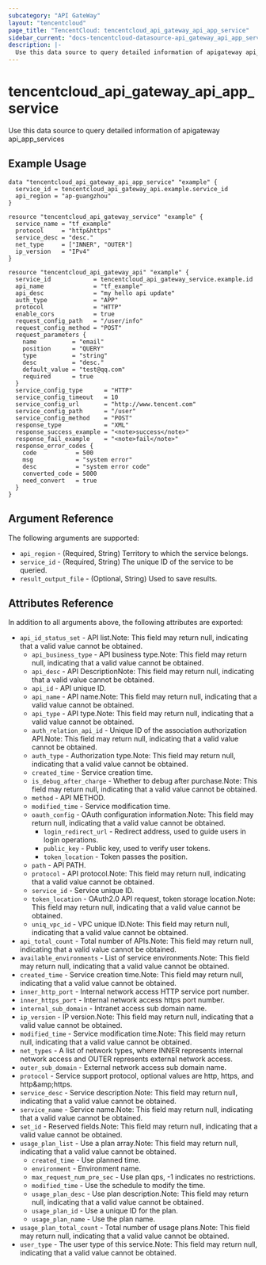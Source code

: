 ```yaml
---
subcategory: "API GateWay"
layout: "tencentcloud"
page_title: "TencentCloud: tencentcloud_api_gateway_api_app_service"
sidebar_current: "docs-tencentcloud-datasource-api_gateway_api_app_service"
description: |-
  Use this data source to query detailed information of apigateway api_app_services
---
```


# tencentcloud_api_gateway_api_app_service

Use this data source to query detailed information of apigateway api_app_services

## Example Usage

```hcl
data "tencentcloud_api_gateway_api_app_service" "example" {
  service_id = tencentcloud_api_gateway_api.example.service_id
  api_region = "ap-guangzhou"
}

resource "tencentcloud_api_gateway_service" "example" {
  service_name = "tf_example"
  protocol     = "http&https"
  service_desc = "desc."
  net_type     = ["INNER", "OUTER"]
  ip_version   = "IPv4"
}

resource "tencentcloud_api_gateway_api" "example" {
  service_id            = tencentcloud_api_gateway_service.example.id
  api_name              = "tf_example"
  api_desc              = "my hello api update"
  auth_type             = "APP"
  protocol              = "HTTP"
  enable_cors           = true
  request_config_path   = "/user/info"
  request_config_method = "POST"
  request_parameters {
    name          = "email"
    position      = "QUERY"
    type          = "string"
    desc          = "desc."
    default_value = "test@qq.com"
    required      = true
  }
  service_config_type      = "HTTP"
  service_config_timeout   = 10
  service_config_url       = "http://www.tencent.com"
  service_config_path      = "/user"
  service_config_method    = "POST"
  response_type            = "XML"
  response_success_example = "<note>success</note>"
  response_fail_example    = "<note>fail</note>"
  response_error_codes {
    code           = 500
    msg            = "system error"
    desc           = "system error code"
    converted_code = 5000
    need_convert   = true
  }
}
```

## Argument Reference

The following arguments are supported:

* `api_region` - (Required, String) Territory to which the service belongs.
* `service_id` - (Required, String) The unique ID of the service to be queried.
* `result_output_file` - (Optional, String) Used to save results.

## Attributes Reference

In addition to all arguments above, the following attributes are exported:

* `api_id_status_set` - API list.Note: This field may return null, indicating that a valid value cannot be obtained.
  * `api_business_type` - API business type.Note: This field may return null, indicating that a valid value cannot be obtained.
  * `api_desc` - API DescriptionNote: This field may return null, indicating that a valid value cannot be obtained.
  * `api_id` - API unique ID.
  * `api_name` - API name.Note: This field may return null, indicating that a valid value cannot be obtained.
  * `api_type` - API type.Note: This field may return null, indicating that a valid value cannot be obtained.
  * `auth_relation_api_id` - Unique ID of the association authorization API.Note: This field may return null, indicating that a valid value cannot be obtained.
  * `auth_type` - Authorization type.Note: This field may return null, indicating that a valid value cannot be obtained.
  * `created_time` - Service creation time.
  * `is_debug_after_charge` - Whether to debug after purchase.Note: This field may return null, indicating that a valid value cannot be obtained.
  * `method` - API METHOD.
  * `modified_time` - Service modification time.
  * `oauth_config` - OAuth configuration information.Note: This field may return null, indicating that a valid value cannot be obtained.
    * `login_redirect_url` - Redirect address, used to guide users in login operations.
    * `public_key` - Public key, used to verify user tokens.
    * `token_location` - Token passes the position.
  * `path` - API PATH.
  * `protocol` - API protocol.Note: This field may return null, indicating that a valid value cannot be obtained.
  * `service_id` - Service unique ID.
  * `token_location` - OAuth2.0 API request, token storage location.Note: This field may return null, indicating that a valid value cannot be obtained.
  * `uniq_vpc_id` - VPC unique ID.Note: This field may return null, indicating that a valid value cannot be obtained.
* `api_total_count` - Total number of APIs.Note: This field may return null, indicating that a valid value cannot be obtained.
* `available_environments` - List of service environments.Note: This field may return null, indicating that a valid value cannot be obtained.
* `created_time` - Service creation time.Note: This field may return null, indicating that a valid value cannot be obtained.
* `inner_http_port` - Internal network access HTTP service port number.
* `inner_https_port` - Internal network access https port number.
* `internal_sub_domain` - Intranet access sub domain name.
* `ip_version` - IP version.Note: This field may return null, indicating that a valid value cannot be obtained.
* `modified_time` - Service modification time.Note: This field may return null, indicating that a valid value cannot be obtained.
* `net_types` - A list of network types, where INNER represents internal network access and OUTER represents external network access.
* `outer_sub_domain` - External network access sub domain name.
* `protocol` - Service support protocol, optional values are http, https, and http&amp;amp;https.
* `service_desc` - Service description.Note: This field may return null, indicating that a valid value cannot be obtained.
* `service_name` - Service name.Note: This field may return null, indicating that a valid value cannot be obtained.
* `set_id` - Reserved fields.Note: This field may return null, indicating that a valid value cannot be obtained.
* `usage_plan_list` - Use a plan array.Note: This field may return null, indicating that a valid value cannot be obtained.
  * `created_time` - Use planned time.
  * `environment` - Environment name.
  * `max_request_num_pre_sec` - Use plan qps, -1 indicates no restrictions.
  * `modified_time` - Use the schedule to modify the time.
  * `usage_plan_desc` - Use plan description.Note: This field may return null, indicating that a valid value cannot be obtained.
  * `usage_plan_id` - Use a unique ID for the plan.
  * `usage_plan_name` - Use the plan name.
* `usage_plan_total_count` - Total number of usage plans.Note: This field may return null, indicating that a valid value cannot be obtained.
* `user_type` - The user type of this service.Note: This field may return null, indicating that a valid value cannot be obtained.


